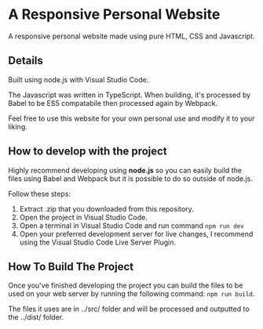 # A Responsive Personal Website
A responsive personal website made using pure HTML, CSS and Javascript.

## Details
Built using node.js with Visual Studio Code.

The Javascript was written in TypeScript. When building, it's processed by Babel to be ES5 compatabile then processed again by Webpack.

Feel free to use this website for your own personal use and modify it to your liking.

## How to develop with the project
Highly recommend developing using **node.js** so you can easily build the files using Babel and Webpack but it is possible to do so outside of node.js.

Follow these steps:
1. Extract .zip that you downloaded from this repository.
2. Open the project in Visual Studio Code.
3. Open a terminal in Visual Studio Code and run command ```npm run dev```
4. Open your preferred development server for live changes, I recommend using the Visual Studio Code Live Server Plugin.

## How To Build The Project
Once you've finished developing the project you can build the files to be used on your web server by running the following command: ```npm run build```.

The files it uses are in ../src/ folder and will be processed and outputted to the ../dist/ folder.
